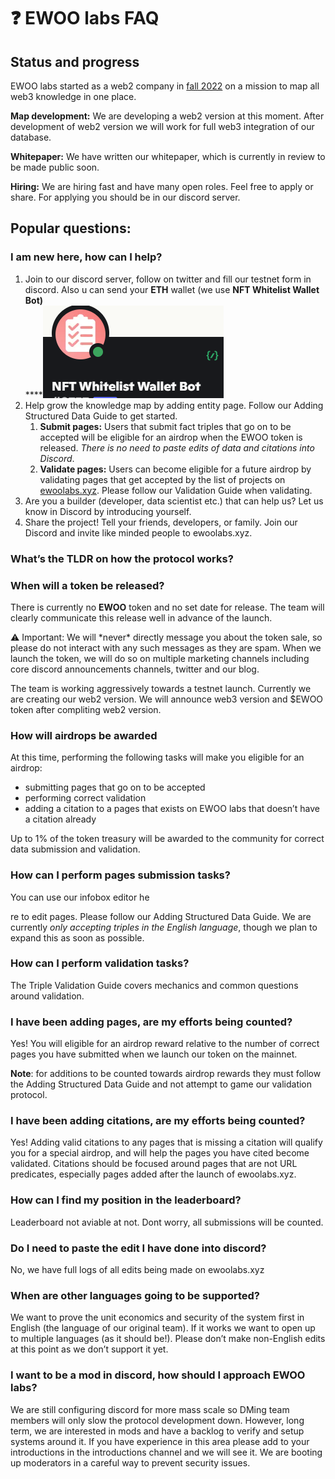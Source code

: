 # ❓ EWOO labs FAQ

## Status and progress

EWOO labs started as a web2 company in [fall 2022](https://twitter.com/EWOO\_labs/status/1580482411871076352) on a mission to map all web3 knowledge in one place.&#x20;

**Map development:** We are developing a web2 version at this moment. After development of web2 version we will work for full web3 integration of our database.

**Whitepaper:** We have written our whitepaper, which is currently in review to be made public soon.

**Hiring:** We are hiring fast and have many open roles. Feel free to apply or share. For applying you should be in our discord server.

## Popular questions:

### I am new here, how can I help?

1. Join to our discord server, follow on twitter and fill our testnet form in discord. Also u can send your **ETH** wallet (we use **NFT Whitelist Wallet Bot)** \
   ****![](<.gitbook/assets/image (1).png>)
2. Help grow the knowledge map by adding entity page. Follow our Adding Structured Data Guide to get started.
   1. **Submit pages:** Users that submit fact triples that go on to be accepted will be eligible for an airdrop when the EWOO token is released. _There is no need to paste edits of data and citations into Discord_.
   2. **Validate pages:** Users can become eligible for a future airdrop by validating pages that get accepted by the list of projects on [ewoolabs.xyz](https://ewoolabs.xyz/). Please follow our Validation Guide when validating.
3. Are you a builder (developer, data scientist etc.) that can help us? Let us know in Discord by introducing yourself.
4. Share the project! Tell your friends, developers, or family. Join our Discord and invite like minded people to ewoolabs.xyz.

### **What’s the TLDR on how the protocol works?**

### When will a token be released?

There is currently no **EWOO** token and no set date for release. The team will clearly communicate this release well in advance of the launch.

⚠️ Important: We will \*never\* directly message you about the token sale, so please do not interact with any such messages as they are spam. When we launch the token, we will do so on multiple marketing channels including core discord announcements channels, twitter and our blog.

The team is working aggressively towards a testnet launch. Currently we are creating our web2 version. We will announce web3 version and $EWOO token after compliting web2 version.&#x20;

### **How will airdrops be awarded**

At this time, performing the following tasks will make you eligible for an airdrop:

* submitting pages that go on to be accepted
* performing correct validation
* adding a citation to a pages that exists on EWOO labs that doesn’t have a citation already

Up to 1% of the token treasury will be awarded to the community for correct data submission and validation.

### How can I perform pages submission tasks?

You can use our infobox editor he

re to edit pages. Please follow our Adding Structured Data Guide. We are currently _only accepting triples in the English language_, though we plan to expand this as soon as possible.

### How can I perform validation tasks?

The Triple Validation Guide covers mechanics and common questions around validation.

### I have been adding pages, are my efforts being counted?

Yes! You will eligible for an airdrop reward relative to the number of correct pages you have submitted when we launch our token on the mainnet.

**Note**: for additions to be counted towards airdrop rewards they must follow the Adding Structured Data Guide and not attempt to game our validation protocol.

### I have been adding citations, are my efforts being counted?

Yes! Adding valid citations to any pages that is missing a citation will qualify you for a special airdrop, and will help the pages you have cited become validated. Citations should be focused around pages that are not URL predicates, especially pages added after the launch of ewoolabs.xyz.

### How can I find my position in the leaderboard?

Leaderboard not aviable at not. Dont worry, all submissions will be counted.

### **Do I need to paste the edit I have done into discord?**

No, we have full logs of all edits being made on ewoolabs.xyz

### **When are other languages going to be supported?**

We want to prove the unit economics and security of the system first in English (the language of our original team). If it works we want to open up to multiple languages (as it should be!). Please don’t make non-English edits at this point as we don’t support it yet.

### **I want to be a mod in discord, how should I approach EWOO labs?**

We are still configuring discord for more mass scale so DMing team members will only slow the protocol development down. However, long term, we are interested in mods and have a backlog to verify and setup systems around it. If you have experience in this area please add to your introductions in the introductions channel and we will see it. We are booting up moderators in a careful way to prevent security issues.

